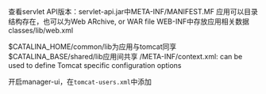 查看servlet API版本：servlet-api.jar中META-INF/MANIFEST.MF
应用可以目录结构存在，也可以为Web ARchive, or WAR file
    WEB-INF中存放应用相关数据classes/lib/web.xml

$CATALINA_HOME/common/lib为应用与tomcat同享
$CATALINA_BASE/shared/lib应用间共享
/META-INF/context.xml: can be used to define Tomcat specific configuration options

开启manager-ui，在`tomcat-users.xml`中添加
    <role rolename="manager-gui"/>
    <user username="admin" password="admin" roles="manager-gui"/>
